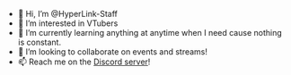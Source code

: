 - 👋 Hi, I’m @HyperLink-Staff
- 👀 I’m interested in VTubers
- 🌱 I’m currently learning anything at anytime when I need cause nothing is constant.
- 💞️ I’m looking to collaborate on events and streams!
- 📫 Reach me on the [Discord server](https://hyperlink.pages.dev/invite)! 

<!---
HyperLink-Staff/HyperLink-Staff is a ✨ special ✨ repository because its `README.md` (this file) appears on your GitHub profile.
You can click the Preview link to take a look at your changes.
--->
